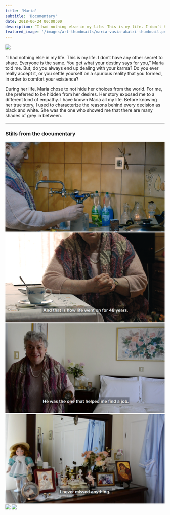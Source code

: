 ```yaml
---
title: 'Maria'
subtitle: 'Documentary'
date: 2018-06-24 00:00:00
description: “I had nothing else in my life. This is my life. I don’t have any other secret to share. Everyone is the same. You get what your destiny says for you,”
featured_image: '/images/art-thumbnails/maria-vasia-abatzi-thumbnail.png'
---
```


![](/images/art-projects/Maria/maria-vasia-abatzi-documentary.png)


“I had nothing else in my life. This is my life. I don’t have any other secret to share. Everyone is the same. You get what your destiny says for you,” Maria told me. But, do you always end up dealing with your karma? Do you ever really accept it, or you settle yourself on a spurious reality that you formed, in order to comfort your existence?


During her life, Maria chose to not hide her choices from the world. For me, she preferred to be hidden from her desires.  Her story exposed me to a different kind of empathy. I have known Maria all my life. Before knowing her true story, I used to characterize the reasons behind every decision as black and white. She was the one who showed me that there are many shades of grey in between.  

---

### Stills from the documentary

<div class="gallery" data-columns="3">
	<img src="/images/art-projects/Maria/maria-vasia-abatzi-documentary2.png">
	<img src="/images/art-projects/Maria/maria-vasia-abatzi-documentary3.png">
    <img src="/images/art-projects/Maria/maria-vasia-abatzi-documentary4.png">
    <img src="/images/art-projects/Maria/maria-vasia-abatzi-documentary5.png">
    <img src="/images/art-projects/Maria/maria-vasia-abatzi-documentary6.PNG">
    <img src="/images/art-projects/Maria/maria-vasia-abatzi-documentary7.PNG">
</div>

